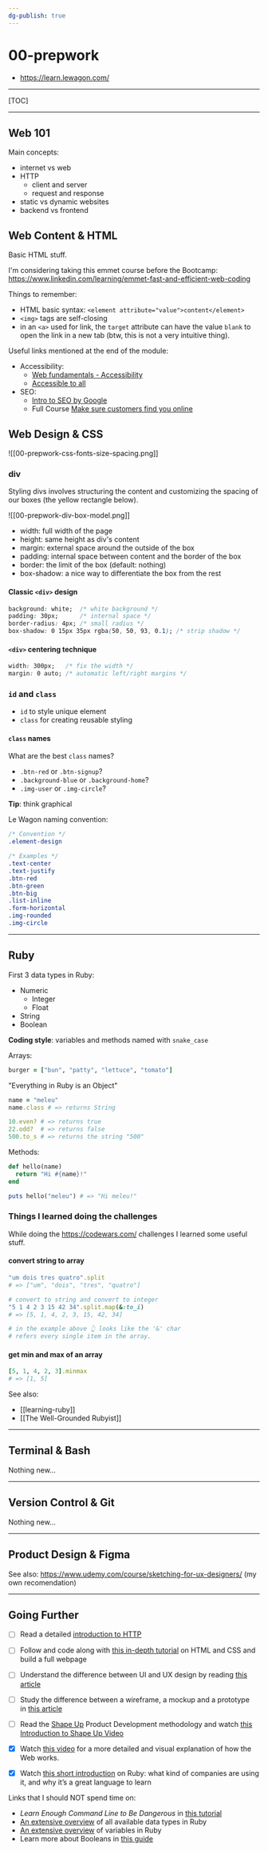 ```yaml
---
dg-publish: true
---
```

# 00-prepwork

- <https://learn.lewagon.com/>

---

[TOC]

---


## Web 101

Main concepts:

- internet vs web
- HTTP
    - client and server
    - request and response
- static vs dynamic websites
- backend vs frontend

## Web Content & HTML

Basic HTML stuff.

I'm considering taking this emmet course before the Bootcamp: <https://www.linkedin.com/learning/emmet-fast-and-efficient-web-coding>

Things to remember:

- HTML basic syntax: `<element attribute="value">content</element>`
- `<img>` tags are self-closing
- in an `<a>` used for link, the `target` attribute can have the value `blank` to open the link in a new tab (btw, this is not a very intuitive thing).

Useful links mentioned at the end of the module:

- Accessibility:
    - [Web fundamentals - Accessibility](https://developers.google.com/web/fundamentals/accessibility/)
    - [Accessible to all](https://web.dev/accessible/)
- SEO:
    - [Intro to SEO by Google](https://learndigital.withgoogle.com/digitalgarage/course/become-searchable-online/module/6/lesson/46)
    - Full Course [Make sure customers find you online](https://learndigital.withgoogle.com/digitalgarage/course/become-searchable-online)



## Web Design & CSS

![[00-prepwork-css-fonts-size-spacing.png]]

### div

Styling divs involves structuring the content and customizing the spacing of our boxes (the yellow rectangle below).

![[00-prepwork-div-box-model.png]]

- width: full width of the page
- height: same height as div's content
- margin: external space around the outside of the box
- padding: internal space between content and the border of the box
- border: the limit of the box (default: nothing)
- box-shadow: a nice way to differentiate the box from the rest


#### Classic `<div>` design

```css
background: white;  /* white background */
padding: 30px;      /* internal space */
border-radius: 4px; /* small radius */
box-shadow: 0 15px 35px rgba(50, 50, 93, 0.1); /* strip shadow */
```


#### `<div>` centering technique

```css
width: 300px;   /* fix the width */
margin: 0 auto; /* automatic left/right margins */
```


### `id` and `class`

- `id` to style unique element
- `class` for creating reusable styling

#### `class` names

What are the best `class` names?

- `.btn-red` or `.btn-signup`?
- `.background-blue` or `.background-home`?
- `.img-user` or `.img-circle`?

**Tip**: think graphical

Le Wagon naming convention:

```css
/* Convention */
.element-design

/* Examples */
.text-center
.text-justify
.btn-red
.btn-green
.btn-big
.list-inline
.form-horizontal
.img-rounded
.img-circle
```

---

## Ruby

First 3 data types in Ruby:

- Numeric
    - Integer
    - Float
- String
- Boolean

**Coding style**: variables and methods named with `snake_case`

Arrays:

```ruby
burger = ["bun", "patty", "lettuce", "tomato"]
```


"Everything in Ruby is an Object"

```ruby
name = "meleu"
name.class # => returns String

10.even? # => returns true
22.odd?  # => returns false
500.to_s # => returns the string "500"
```

Methods:

```ruby
def hello(name)
  return "Hi #{name}!"
end

puts hello("meleu") # => "Hi meleu!"
```

### Things I learned doing the challenges

While doing the <https://codewars.com/> challenges I learned some useful stuff.

#### convert string to array
```ruby
"um dois tres quatro".split
# => ["um", "dois", "tres", "quatro"]

# convert to string and convert to integer
"5 1 4 2 3 15 42 34".split.map(&:to_i)
# => [5, 1, 4, 2, 3, 15, 42, 34]

# in the example above 👆 looks like the '&' char
# refers every single item in the array.
```

#### get min and max of an array

```ruby
[5, 1, 4, 2, 3].minmax
# => [1, 5]
```


See also:

- [[learning-ruby]]
- [[The Well-Grounded Rubyist]]


---

## Terminal & Bash

Nothing new...

---

## Version Control & Git

Nothing new...

---

## Product Design & Figma

See also: <https://www.udemy.com/course/sketching-for-ux-designers/> (my own recomendation)


---


## Going Further

- [ ] Read a detailed [introduction to HTTP](https://dev.to/mahmoudessam/introduction-to-http-5hkj)
- [ ] Follow and code along with [this in-depth tutorial](https://learn.shayhowe.com/html-css/) on HTML and CSS and build a full webpage
- [ ] Understand the difference between UI and UX design by reading [this article](https://xd.adobe.com/ideas/process/ui-design/ui-vs-ux-design-understanding-similarities-and-differences/)
- [ ] Study the difference between a wireframe, a mockup and a prototype in [this article](https://blog.railwaymen.org/wireframe-vs-mockup-vs-prototype-what-is-the-difference-and-why-your-app-needs-it)
- [ ] Read the [Shape Up](https://basecamp.com/shapeup/webbook) Product Development methodology and watch [this Introduction to Shape Up Video](https://learn.lewagon.com/c/4721/b/7917)
- [x] Watch [this video](https://www.youtube.com/watch?v=hJHvdBlSxug) for a more detailed and visual explanation of how the Web works.
- [x] Watch [this short introduction](https://www.youtube.com/watch?v=c7FExaJY9A4) on Ruby: what kind of companies are using it, and why it’s a great language to learn


Links that I should NOT spend time on:

- _Learn Enough Command Line to Be Dangerous_ in [this tutorial](https://www.learnenough.com/command-line-tutorial)
- [An extensive overview](https://launchschool.com/books/ruby/read/basics) of all available data types in Ruby
- [An extensive overview](https://launchschool.com/books/ruby/read/variables#whatisavariable) of variables in Ruby
- Learn more about Booleans in [this guide](https://www.rubyguides.com/2019/02/ruby-booleans/)